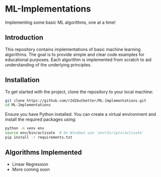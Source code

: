 # ML-Implementations

Implementing some basic ML algorithms, one at a time!

## Introduction

This repository contains implementations of basic machine learning algorithms. The goal is to provide simple and clear code examples for educational purposes. Each algorithm is implemented from scratch to aid understanding of the underlying principles.

## Installation

To get started with the project, clone the repository to your local machine:

```bash
git clone https://github.com/r2d2butbetter/ML-Implementations.git
cd ML-Implementations
```

Ensure you have Python installed. You can create a virtual environment and install the required packages using:
```bash
python -m venv env
source env/bin/activate  # On Windows use `env\Scripts\activate`
pip install -r requirements.txt
```
## Algorithms Implemented
* Linear Regression
* More coming soon
